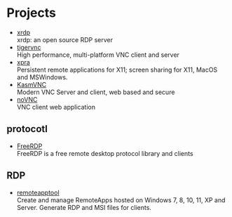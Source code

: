 # Projects

- [xrdp](https://github.com/neutrinolabs/xrdp)
  <br/>xrdp: an open source RDP server
- [tigervnc](https://github.com/TigerVNC/tigervnc)
  <br/>High performance, multi-platform VNC client and server
- [xpra](https://github.com/Xpra-org/xpra)
  <br/>Persistent remote applications for X11; screen sharing for X11, MacOS and MSWindows.
- [KasmVNC](https://github.com/kasmtech/KasmVNC)
  <br/>Modern VNC Server and client, web based and secure
- [noVNC](https://github.com/novnc/noVNC)
  <br/>VNC client web application

## protocotl

- [FreeRDP](https://github.com/FreeRDP/FreeRDP)
  <br/>FreeRDP is a free remote desktop protocol library and clients

## RDP

- [remoteapptool](https://github.com/kimmknight/remoteapptool)
  <br/>Create and manage RemoteApps hosted on Windows 7, 8, 10, 11, XP and Server. Generate RDP and MSI files for
  clients.